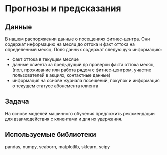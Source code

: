 # Прогнозы и предсказания
## Данные
В нашем распоряжении данные о посещениях фитнес-центра. Они содержат информацию на месяц до оттока и факт оттока на определенный месяц. Поля данных содержат следующую информацию:
- факт оттока в текущем месяце
- данные клиента за предыдущий до проверки факта оттока месяц (пол, проживание или работа рядом с фитнес-центром, участие пользователей в акциях, контактные данные)
- информация на основе журнала посещений, покупок и информация о текущем статусе абонемента клиента 

## Задача
На основе моделей машинного обучения предложить рекомендации для взаимодействия с клиентами и для их удержания.

## Используемые библиотеки
pandas, numpy, seaborn, matplotlib, sklearn, scipy
